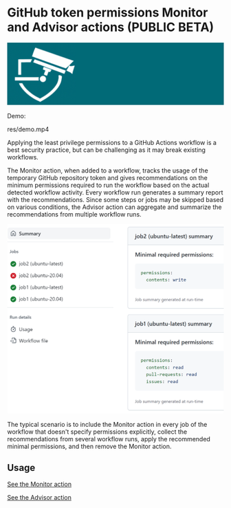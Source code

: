 # GitHub token permissions Monitor and Advisor actions (PUBLIC BETA)

![Logo](res/logo.png "Logo")

Demo:

res/demo.mp4

Applying the least privilege permissions to a GitHub Actions workflow is a best security practice, but can be challenging as it may break existing workflows.

The Monitor action, when added to a workflow, tracks the usage of the temporary GitHub repository token and gives recommendations on the minimum permissions required to run the workflow based on the actual detected workflow activity. Every workflow run generates a summary report with the recommendations. Since some steps or jobs may be skipped based on various conditions, the Advisor action can aggregate and summarize the recommendations from multiple workflow runs.

![Workflow run summary with permissions recommendations for every job](res/summary.png "Minimal required permissions")

The typical scenario is to include the Monitor action in every job of the workflow that doesn't specify permissions explicitly, collect the recommendations from several workflow runs, apply the recommended minimal permissions, and then remove the Monitor action.

## Usage

[See the Monitor action](monitor)

[See the Advisor action](advisor)
